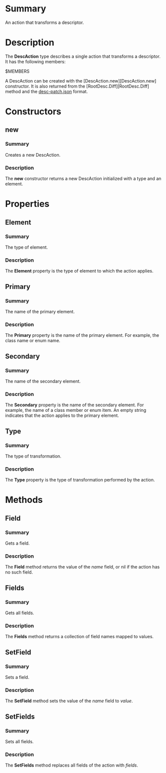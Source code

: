 # Summary
An action that transforms a descriptor.

# Description
The **DescAction** type describes a single action that transforms a descriptor.
It has the following members:

$MEMBERS

A DescAction can be created with the [DescAction.new][DescAction.new]
constructor. It is also returned from the [RootDesc.Diff][RootDesc.Diff] method
and the [desc-patch.json](formats.md#user-content-desc-patchjson) format.

# Constructors
## new
### Summary
Creates a new DescAction.

### Description
The **new** constructor returns a new DescAction initialized with a type and an
element.

# Properties
## Element
### Summary
The type of element.

### Description
The **Element** property is the type of element to which the action applies.

## Primary
### Summary
The name of the primary element.

### Description
The **Primary** property is the name of the primary element. For example, the
class name or enum name.

## Secondary
### Summary
The name of the secondary element.

### Description
The **Secondary** property is the name of the secondary element. For example,
the name of a class member or enum item. An empty string indicates that the
action applies to the primary element.

## Type
### Summary
The type of transformation.

### Description
The **Type** property is the type of transformation performed by the action.

# Methods
## Field
### Summary
Gets a field.

### Description
The **Field** method returns the value of the *name* field, or nil if the action
has no such field.

## Fields
### Summary
Gets all fields.

### Description
The **Fields** method returns a collection of field names mapped to values.

## SetField
### Summary
Sets a field.

### Description
The **SetField** method sets the value of the *name* field to *value*.

## SetFields
### Summary
Sets all fields.

### Description
The **SetFields** method replaces all fields of the action with *fields*.
